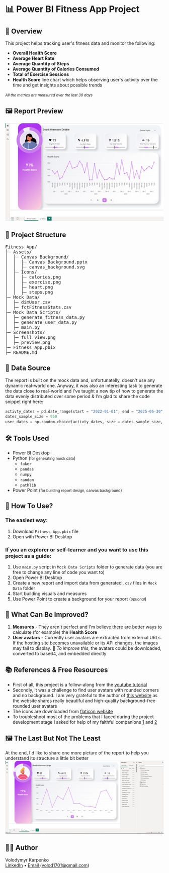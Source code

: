 # :bar_chart: Power BI Fitness App Project 

## :pushpin: Overview
This project helps tracking user's fitness data and monitor the following: 
- **Overall Health Score**
- **Average Heart Rate**
- **Average Quantity of Steps**
- **Average Quantity of Calories Consumed**
- **Total of Exercise Sessions**
- **Health Score** line chart which helps observing user's activity over the time and get insights about possible trends  

<small>*All the metrics are measured over the last 30 days*</small>

## :framed_picture: Report Preview
![Report Preview Screenshot](Screenshots/preview.png)

## :file_folder: Project Structure
<pre>
Fitness App/
├─ Assets/
│  ├─ Canvas Background/
│  │  ├─ Canvas Background.pptx
│  │  ├─ canvas_background.svg
│  ├─ Icons/
│  │  ├─ calories.png
│  │  ├─ exercise.png
│  │  ├─ heart.png
│  │  ├─ steps.png
├─ Mock Data/
│  ├─ dimUser.csv
│  ├─ fctFitnessStats.csv
├─ Mock Data Scripts/
│  ├─ generate_fitness_data.py
│  ├─ generate_user_data.py
│  ├─ main.py
├─ Screenshots/
│  ├─ full_view.png
│  ├─ preview.png
├─ Fitness App.pbix
├─ README.md
</pre>

## :paperclip: Data Source
The report is built on the mock data and, unfortunatelly, doesn't use any dynamic real-world one. Anyway, it was also an interesting task to generate the data close to real-world and I've taught a new tip of how to generate the data evenly distributed over some period & I'm glad to share the code snippet right here:

```python
activty_dates = pd.date_range(start = "2022-01-01", end = "2025-06-30", freq = "1D")
dates_sample_size = 950
user_dates = np.random.choice(activty_dates, size = dates_sample_size, replace = False)
```  

## :hammer_and_wrench: Tools Used
- Power BI Desktop
- Python (<small>for generating mock data</small>)
    - `faker`
    - `pandas`
    - `numpy`
    - `random`
    - `pathlib`
- Power Point (<small>for building report design, canvas background</small>)

## :rocket: How To Use?
### The easiest way:
1. Download `Fitness App.pbix` file
2. Open with Power BI Desktop 
### If you an explorer or self-learner and you want to use this project as a guide:
1. Use `main.py` script in `Mock Data Scripts` folder to generate data (you are free to change any line of code you want to)
2. Open Power BI Desktop
3. Create a new report and import data from generated `.csv` files in `Mock Data` folder
4. Start building visuals and measures 
5. Use Power Point to create a background for your report (<small>*optional*</small>)

## :pill: What Can Be Improved?
1. **Measures** - They aren't perfect and I'm believe there are better ways to calculate (for example) the **Health Score** 
2. **User avatars** - Currently user avatars are extracted from external URLs. If the hosting site becomes unavailable or its API changes, the images may fail to display. :wrench: *To improve this*, the avatars could be downloaded, converted to base64, and embedded directly

## :books: References & Free Resources 
- First of all, this project is a follow-along from the [youtube tutorial](https://youtu.be/cYwioeHu_OU?si=PkgDbhqE-xiPQ7-s)
- Secondly, it was a challenge to find user avatars with rounded corners and no background. I am very grateful to the author of [this website](https://avatar-placeholder.iran.liara.run/) as the website shares really beautiful and high-quality background-free rounded user avatars
- The icons are downloaded from [flaticon website](https://www.flaticon.com/)
- To troubleshoot most of the problems that I faced during the project development stage I asked for help of my faithful companions [1](https://chatgpt.com/) and [2](https://www.google.com/)

## :framed_picture: The Last But Not The Least 
At the end, I'd like to share one more picture of the report to help you understand its structure a little bit better
![Report Preview Screenshot](Screenshots/full_view.png)

## :raising_hand_man: Author
Volodymyr Karpenko  
[LinkedIn](https://www.linkedin.com/in/volod-karpenko/) • <a href="mailto:volod1701@gmail.com">Email </a>(volod1701@gmail.com)